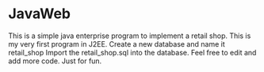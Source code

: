 # JavaWeb
This is a simple java enterprise program to implement a retail shop.
This is my very first program in J2EE. 
Create a new database and name it retail_shop Import the retail_shop.sql into the database.
Feel free to edit and add more code.
Just for fun.

